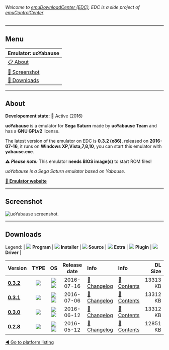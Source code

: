 ###### Welcome to [emuDownloadCenter (EDC)](https://github.com/PhoenixInteractiveNL/emuDownloadCenter/wiki/), EDC is a side project of [emuControlCenter](https://github.com/PhoenixInteractiveNL/emuControlCenter/wiki/)
***
## Menu
| **Emulator: uoYabause** |
|:---------|
| [:clipboard: About](#about) |
| [:sunrise: Screenshot](#screenshot) |
| [:floppy_disk: Downloads](#downloads) |
***
## About
**Developement state:** :large_blue_circle: Active (2016)

**uoYabause** is a emulator for **Sega Saturn** made by **uoYabause Team** and has a **GNU GPLv2** license.

The latest version of the emulator on EDC is **0.3.2 (x86)**, released on **2016-07-16**, it runs on **Windows XP,Vista,7,8,10**, you can start this emulator with **yabause.exe**.

:warning: _**Please note:**_ This emulator **needs BIOS image(s)** to start ROM files!

_uoYabause is a Sega Saturn emulator based on Yabause._

[:link: **Emulator website**](http://uoyabause.org)
***
## Screenshot
![](https://raw.githubusercontent.com/PhoenixInteractiveNL/emuDownloadCenter/master/hooks/uoyabause/emulator_screen_01.jpg "uoYabause screenshot.")
***
## Downloads
Legend:
| ![](https://raw.githubusercontent.com/wiki/PhoenixInteractiveNL/emuDownloadCenter/images_misc/icon_program_24.png) **Program** | 
![](https://raw.githubusercontent.com/wiki/PhoenixInteractiveNL/emuDownloadCenter/images_misc/icon_installer_24.png) **Installer** | 
![](https://raw.githubusercontent.com/wiki/PhoenixInteractiveNL/emuDownloadCenter/images_misc/icon_source_code_24.png) **Source** | 
![](https://raw.githubusercontent.com/wiki/PhoenixInteractiveNL/emuDownloadCenter/images_misc/icon_extra_24.png) **Extra** | 
![](https://raw.githubusercontent.com/wiki/PhoenixInteractiveNL/emuDownloadCenter/images_misc/icon_plugin_24.png) **Plugin** | 
![](https://raw.githubusercontent.com/wiki/PhoenixInteractiveNL/emuDownloadCenter/images_misc/icon_driver_24.png) **Driver** | 


| Version  | TYPE | OS | Release date  | Info       | Info       | DL Size    |
|:---------|:----:|:--:|:-------------:|:-----------|:-----------|-----------:|
| [**0.3.2**](https://github.com/PhoenixInteractiveNL/edc-repo0005/raw/master/uoyabause/0.3.2.7z) | ![](https://raw.githubusercontent.com/wiki/PhoenixInteractiveNL/emuDownloadCenter/images_misc/icon_program_24.png) | ![](https://raw.githubusercontent.com/wiki/PhoenixInteractiveNL/emuDownloadCenter/images_misc/logo_windows_24.png)![](https://raw.githubusercontent.com/wiki/PhoenixInteractiveNL/emuDownloadCenter/images_misc/icon_32-bit_24.png) | 2016-07-16 | [:page_facing_up: Changelog](https://github.com/PhoenixInteractiveNL/edc-repo0005/blob/master/uoyabause/0.3.2_changelog.txt) | [:mag_right: Contents](https://github.com/PhoenixInteractiveNL/edc-repo0005/blob/master/uoyabause/0.3.2_contents.txt) | 13313 KB |
| [**0.3.1**](https://github.com/PhoenixInteractiveNL/edc-repo0005/raw/master/uoyabause/0.3.1.7z) | ![](https://raw.githubusercontent.com/wiki/PhoenixInteractiveNL/emuDownloadCenter/images_misc/icon_program_24.png) | ![](https://raw.githubusercontent.com/wiki/PhoenixInteractiveNL/emuDownloadCenter/images_misc/logo_windows_24.png)![](https://raw.githubusercontent.com/wiki/PhoenixInteractiveNL/emuDownloadCenter/images_misc/icon_32-bit_24.png) | 2016-07-06 | [:page_facing_up: Changelog](https://github.com/PhoenixInteractiveNL/edc-repo0005/blob/master/uoyabause/0.3.1_changelog.txt) | [:mag_right: Contents](https://github.com/PhoenixInteractiveNL/edc-repo0005/blob/master/uoyabause/0.3.1_contents.txt) | 13312 KB |
| [**0.3.0**](https://github.com/PhoenixInteractiveNL/edc-repo0005/raw/master/uoyabause/0.3.0.7z) | ![](https://raw.githubusercontent.com/wiki/PhoenixInteractiveNL/emuDownloadCenter/images_misc/icon_program_24.png) | ![](https://raw.githubusercontent.com/wiki/PhoenixInteractiveNL/emuDownloadCenter/images_misc/logo_windows_24.png)![](https://raw.githubusercontent.com/wiki/PhoenixInteractiveNL/emuDownloadCenter/images_misc/icon_32-bit_24.png) | 2016-06-12 | [:page_facing_up: Changelog](https://github.com/PhoenixInteractiveNL/edc-repo0005/blob/master/uoyabause/0.3.0_changelog.txt) | [:mag_right: Contents](https://github.com/PhoenixInteractiveNL/edc-repo0005/blob/master/uoyabause/0.3.0_contents.txt) | 13312 KB |
| [**0.2.8**](https://github.com/PhoenixInteractiveNL/edc-repo0005/raw/master/uoyabause/0.2.8.7z) | ![](https://raw.githubusercontent.com/wiki/PhoenixInteractiveNL/emuDownloadCenter/images_misc/icon_program_24.png) | ![](https://raw.githubusercontent.com/wiki/PhoenixInteractiveNL/emuDownloadCenter/images_misc/logo_windows_24.png)![](https://raw.githubusercontent.com/wiki/PhoenixInteractiveNL/emuDownloadCenter/images_misc/icon_32-bit_24.png) | 2016-05-12 | [:page_facing_up: Changelog](https://github.com/PhoenixInteractiveNL/edc-repo0005/blob/master/uoyabause/0.2.8_changelog.txt) | [:mag_right: Contents](https://github.com/PhoenixInteractiveNL/edc-repo0005/blob/master/uoyabause/0.2.8_contents.txt) | 12851 KB |

[:arrow_backward: Go to platform listing](https://github.com/PhoenixInteractiveNL/emuDownloadCenter/wiki/EDC-Platform-List)
